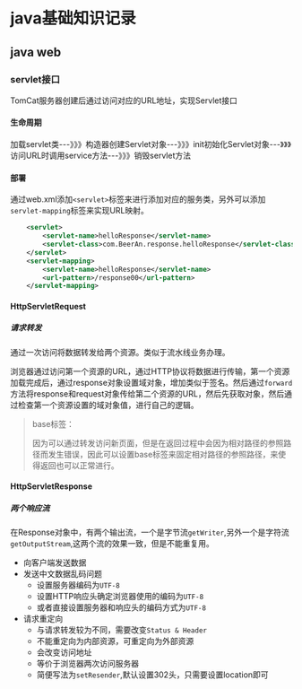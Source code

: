 # java基础知识记录

## java web

### servlet接口

TomCat服务器创建后通过访问对应的URL地址，实现Servlet接口

#### 生命周期

加载servlet类---》》》构造器创建Servlet对象---》》》init初始化Servlet对象---》》》访问URL时调用service方法---》》》销毁servlet方法

#### 部署

通过web.xml添加`<servlet>`标签来进行添加对应的服务类，另外可以添加`servlet-mapping`标签来实现URL映射。

```xml
	<servlet>
        <servlet-name>helloResponse</servlet-name>
        <servlet-class>com.BeerAn.response.helloResponse</servlet-class>
    </servlet>
    <servlet-mapping>
        <servlet-name>helloResponse</servlet-name>
        <url-pattern>/response00</url-pattern>
    </servlet-mapping>
```

#### HttpServletRequest

##### 请求转发

通过一次访问将数据转发给两个资源。类似于流水线业务办理。

浏览器通过访问第一个资源的URL，通过HTTP协议将数据进行传输，第一个资源加载完成后，通过response对象设置域对象，增加类似于签名。然后通过`forward`方法将response和request对象传给第二个资源的URL，然后先获取对象，然后通过检查第一个资源设置的域对象值，进行自己的逻辑。

> base标签：
>
> 因为可以通过转发访问新页面，但是在返回过程中会因为相对路径的参照路径而发生错误，因此可以设置base标签来固定相对路径的参照路径，来使得返回也可以正常进行。

#### HttpServletResponse 

##### 两个响应流

在Response对象中，有两个输出流，一个是字节流`getWriter`,另外一个是字符流`getOutputStream`,这两个流的效果一致，但是不能重复用。

- 向客户端发送数据
- 发送中文数据乱码问题
  - 设置服务器编码为`UTF-8`
  - 设置HTTP响应头确定浏览器使用的编码为`UTF-8`
  - 或者直接设置服务器和响应头的编码方式为`UTF-8`
- 请求重定向
  - 与请求转发较为不同，需要改变`Status & Header`
  - 不能重定向为内部资源，可重定向为外部资源
  - 会改变访问地址
  - 等价于浏览器两次访问服务器
  - 简便写法为`setResender`,默认设置302头，只需要设置location即可
